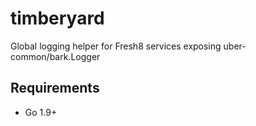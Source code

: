 # timberyard
Global logging helper for Fresh8 services exposing uber-common/bark.Logger

## Requirements
- Go 1.9+
